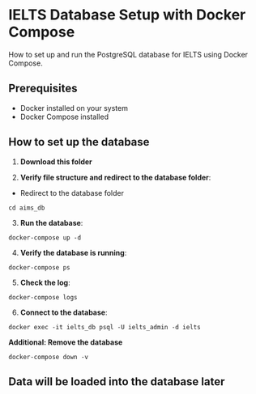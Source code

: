 # IELTS Database Setup with Docker Compose

How to set up and run the PostgreSQL database for IELTS using Docker Compose.

## Prerequisites
- Docker installed on your system
- Docker Compose installed
## How to set up the database

1. **Download this folder**

2. **Verify file structure and redirect to the database folder**:
- Redirect to the database folder
```
cd aims_db
```
3. **Run the database**:
```
docker-compose up -d
```
4. **Verify the database is running**:
```
docker-compose ps
```
5. **Check the log**:
```
docker-compose logs
```
6. **Connect to the database**:
```
docker exec -it ielts_db psql -U ielts_admin -d ielts
```
**Additional: Remove the database**
```
docker-compose down -v
```
## Data will be loaded into the database later